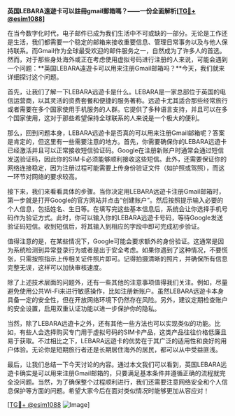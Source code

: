 **英国LEBARA遠遊卡可以註冊gmail郵箱嗎？——一份全面解析[[TG💪+ @esim1088](https://t.me/s/esim1088)]**

在当今数字化时代，电子邮件已成为我们生活中不可或缺的一部分。无论是工作还是生活，我们都需要一个稳定的邮箱来接收重要信息、管理日常事务以及与他人保持联系。而Gmail作为全球最受欢迎的邮件服务之一，自然成为了许多人的首选。然而，对于那些身处海外或正在考虑使用虚拟号码进行注册的人来说，可能会遇到一个问题：**英国LEBARA遠遊卡可以用来注册Gmail邮箱吗？**今天，我们就来详细探讨这个问题。

首先，让我们了解一下LEBARA远遊卡是什么。LEBARA是一家总部位于英国的电信运营商，以其灵活的资费套餐和便捷的服务著称。远遊卡尤其适合那些经常旅行或者需要在多个国家使用手机服务的人群。它提供了多种语言支持，并且可以在多个国家使用，这对于那些希望保持全球联系的人来说是一个极大的便利。

那么，回到问题本身，LEBARA远遊卡是否真的可以用来注册Gmail邮箱呢？答案是肯定的，但这里有一些需要注意的地方。首先，你需要确保你的LEBARA远遊卡已经激活并且可以正常接收短信验证码。Google在注册新账户时通常会通过短信发送验证码，因此你的SIM卡必须能够顺利接收这些短信。此外，还需要保证你的网络连接稳定，因为注册过程可能需要上传身份验证文件（如护照或驾照），而这一环节对网络的要求较高。

接下来，我们来看看具体的步骤。当你决定用LEBARA远遊卡注册Gmail邮箱时，第一步就是打开Google的官方网站并点击“创建账户”。然后按照提示输入必要的个人信息，包括姓名、生日等。在填写完这些基本信息后，系统会让你选择手机号码作为验证方式。此时，你可以输入你的LEBARA远遊卡号码，等待Google发送验证码短信。收到短信后，将其输入到相应的字段中即可完成初步验证。

值得注意的是，在某些情况下，Google可能会要求额外的身份验证。这通常是因为系统检测到异常登录行为或者是出于安全考虑。如果你遇到了这种情况，不要慌张，只需按照指示上传相关证件照片即可。记得拍摄清晰的照片，并确保所有信息完整无误，这样可以加快审核速度。

除了上述技术层面的问题外，还有一些其他的注意事项值得我们关注。例如，尽量避免使用公共Wi-Fi来进行敏感操作，比如注册新账户。虽然LEBARA远遊卡本身具备一定的安全性，但在开放网络环境下仍然存在风险。另外，建议定期检查账户的安全设置，启用双重认证功能以进一步保护你的隐私。

当然，除了LEBARA远遊卡之外，还有其他一些方法也可以实现类似的功能。比如，有些人会选择购买专门用于虚拟号码的SIM卡产品，这类产品往往价格低廉且易于获取。不过相比之下，LEBARA远遊卡的优势在于其广泛的适用性和良好的用户体验。无论你是短期旅行者还是长期居住海外的居民，都可以从中受益匪浅。

最后，让我们总结一下今天讨论的内容。通过本文我们可以看到，英国LEBARA远遊卡确实是可以用来注册Gmail邮箱的，只要满足基本条件并遵循正确的流程就完全没问题。当然，为了确保整个过程顺利进行，我们还需要注意网络安全和个人信息保护等方面的问题。希望大家今后在面对类似情况时能够更加从容应对！

[[TG💪+ @esim1088](https://t.me/s/esim1088) ![Image](https://i.postimg.cc/4NQfJmqS/Snipaste-2025-05-13-00-14-12.png)]